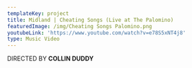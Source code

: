 ```yaml
---
templateKey: project
title: Midland | Cheating Songs (Live at The Palomino)
featuredImage: /img/Cheating Songs Palomino.png
youtubeLink: 'https://www.youtube.com/watch?v=e78S5xNT4j8'
type: Music Video
---
```

DIRECTED BY **COLLIN DUDDY**
